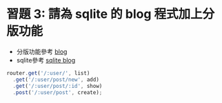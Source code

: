 # 習題 3: 請為 sqlite 的 blog 程式加上分版功能
+ 分版功能參考 [blog](https://github.com/ccc113a/html2denojs/tree/master/02-%E5%BE%8C%E7%AB%AF/04b-formBlog/blog/%E5%88%86%E7%89%88)
+ sqlite參考 [sqlite blog](https://github.com/ccc113a/html2denojs/tree/master/02-%E5%BE%8C%E7%AB%AF/05-sqlite/03-blog)

```javascript
router.get('/:user/', list)
  .get('/:user/post/new', add)
  .get('/:user/post/:id', show)
  .post('/:user/post', create);
```